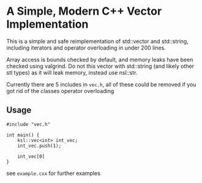 # A Simple, Modern C++ Vector Implementation

This is a simple and safe reimplementation of std::vector and 
std::string, including iterators and operator overloading in under 200 
lines.

Array access is bounds checked by default, and memory leaks have been
checked using valgrind. Do not this vector with std::string (and likely
other stl types) as it will leak memory, instead use nsl::str.

Currently there are 5 includes in ``vec.h``, all of these could be
removed if you got rid of the classes operator overloading

## Usage
```
#include "vec.h"

int main() {
    ksl::vec<int> int_vec;
    int_vec.push(1);

    int_vec[0] 
}
```

see ``example.cxx`` for further examples

